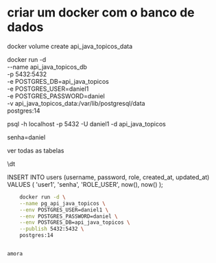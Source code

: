 # criar um docker com o banco de dados

docker volume create api_java_topicos_data

docker run -d \
  --name api_java_topicos_db \
  -p 5432:5432 \
  -e POSTGRES_DB=api_java_topicos \
  -e POSTGRES_USER=daniel1 \
  -e POSTGRES_PASSWORD=daniel \
  -v api_java_topicos_data:/var/lib/postgresql/data \
  postgres:14

psql -h localhost -p 5432 -U daniel1 -d api_java_topicos

senha=daniel

ver todas as tabelas

\dt

INSERT INTO users (username, password, role, created_at, updated_at)
VALUES (
  'user1',
  'senha',
  'ROLE_USER',
  now(),
  now()
);



```bash
    docker run -d \
    --name pg_api_java_topicos \
    --env POSTGRES_USER=daniel1 \
    --env POSTGRES_PASSWORD=daniel \
    --env POSTGRES_DB=api_java_topicos \
    --publish 5432:5432 \
    postgres:14


amora